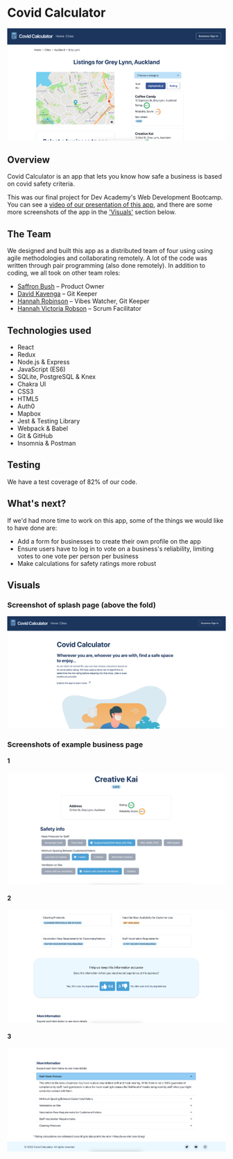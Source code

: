 # Covid Calculator

![Screenshot of app](https://github.com/whai-2022/Covid-Calculator/blob/main/server/public/images/screenshot-suburb-page.png)

## Overview

Covid Calculator is an app that lets you know how safe a business is based on covid safety criteria.

This was our final project for Dev Academy's Web Development Bootcamp. You can see a [video of our presentation of this app](https://www.youtube.com/watch?v=THQNXGFnZdg), and there are some more screenshots of the app in the ['Visuals'](https://github.com/whai-2022/Covid-Calculator/tree/main#visuals) section below.

## The Team

We designed and built this app as a distributed team of four using using agile methodologies and collaborating remotely. A lot of the code was written through pair programming (also done remotely). In addition to coding, we all took on other team roles:

- [Saffron Bush](https://github.com/saffron-bush) – Product Owner
- [David Kavenga](https://github.com/david-kavenga) – Git Keeper
- [Hannah Robinson](https://github.com/hannah-robinson) – Vibes Watcher, Git Keeper
- [Hannah Victoria Robson](https://github.com/hannah-victoria-robson) – Scrum Facilitator

## Technologies used

- React
- Redux
- Node.js & Express
- JavaScript (ES6)
- SQLite, PostgreSQL & Knex
- Chakra UI
- CSS3
- HTML5
- Auth0
- Mapbox
- Jest & Testing Library
- Webpack & Babel
- Git & GitHub
- Insomnia & Postman

## Testing

We have a test coverage of 82% of our code.

## What's next?

If we'd had more time to work on this app, some of the things we would like to have done are:

- Add a form for businesses to create their own profile on the app
- Ensure users have to log in to vote on a business's reliability, limiting votes to one vote per person per business
- Make calculations for safety ratings more robust

## Visuals

### Screenshot of splash page (above the fold)

![Screenshot of splash page](https://github.com/whai-2022/Covid-Calculator/blob/main/server/public/images/screenshot-splash-page.png)

### Screenshots of example business page

#### 1

![Screenshot of splash page](https://github.com/whai-2022/Covid-Calculator/blob/main/server/public/images/screenshot-business-page-3.png)

#### 2

![Screenshot of splash page](https://github.com/whai-2022/Covid-Calculator/blob/main/server/public/images/screenshot-business-page-2.png)

#### 3

![Screenshot of splash page](https://github.com/whai-2022/Covid-Calculator/blob/main/server/public/images/screenshot-business-page-1.png)
